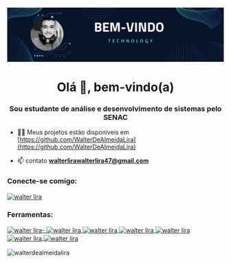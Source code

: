 ![bannerBoasVindas](https://github.com/WalterDeAlmeidaLira/WalterDeAlmeidaLira/blob/main/banner_walter_github.png) 
<h1 align="center">Olá 👋, bem-vindo(a)</h1>
<h3 align="center">Sou estudante de análise e desenvolvimento de sistemas pelo SENAC</h3>

- 👨‍💻 Meus projetos estão disponíveis em [https://github.com/WalterDeAlmeidaLira](https://github.com/WalterDeAlmeidaLira)

- 📫 contato **walterlirawalterlira47@gmail.com**

<h3 align="left">Conecte-se comigo:</h3>
<p align="left">
<a href="https://linkedin.com/in/walter lira" target="blank"><img align= "center" src="https://raw.githubusercontent.com/rahuldkjain/github-profile-readme-generator/master/src/images/icons/Social/linked-in-alt.svg" alt="walter lira" height="30" width="40" /></a>
</p>

<h3 align="left">Ferramentas:</h3>
<a href="https://github.com/WalterDeAlmeidaLira" target="blank"><img align= "center" src="https://encrypted-tbn0.gstatic.com/images?q=tbn:ANd9GcRJDe98zPQ1PzZ7ZnvQkDKCwjs3mGuID2OMkA&s" alt="walter lira" height="50" width="50" />-
<img align= "center" margin="5px" src="https://upload.wikimedia.org/wikipedia/commons/d/d9/Node.js_logo.svg" alt="walter lira" height="50" width="50" />
<img align= "center" margin="5px" src="https://w7.pngwing.com/pngs/79/518/png-transparent-js-react-js-logo-react-react-native-logos-icon.png" alt="walter lira" height="50" width="50" />
<img align= "center" margin="5px" src="https://encrypted-tbn0.gstatic.com/images?q=tbn:ANd9GcRFCHi18uXFtRb1_q7pQIVxYlwqvhVzCzZ4PQ&s" alt="walter lira" height="50" width="50" />
<img align= "center" margin="5px" src="https://encrypted-tbn0.gstatic.com/images?q=tbn:ANd9GcQPCWPKlLhBry9dR4j_Zs03x9MW1VpXph3I6Q&s" alt="walter lira" height="50" width="90" />
<img align= "center" margin="5px" src="https://encrypted-tbn0.gstatic.com/images?q=tbn:ANd9GcTOIBcouZeYN0Sl-Jk70ZKyg6TbvJs9pMQkHg&s" alt="walter lira" height="50" width="90" />
<img align= "center" margin="5px" src="https://encrypted-tbn0.gstatic.com/images?q=tbn:ANd9GcRSIa_lraqm7DMm1va1D0gzULlZl1hiRVUpCA&s" alt="walter lira" height="50" width="100" />
</a></p>

<p><img align="center" src="https://github-readme-stats.vercel.app/api/top-langs?username=walterdealmeidalira&show_icons=true&locale=en&layout=compact" alt="walterdealmeidalira" /> </p>
